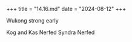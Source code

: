 +++
title = "14.16.md"
date = "2024-08-12"
+++


Wukong strong early

Kog and Kas Nerfed
Syndra Nerfed
